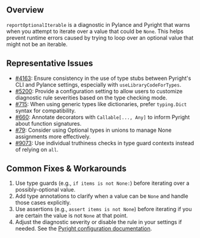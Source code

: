 ## Overview

`reportOptionalIterable` is a diagnostic in Pylance and Pyright that warns when you attempt to iterate over a value that could be `None`. This helps prevent runtime errors caused by trying to loop over an optional value that might not be an iterable.

## Representative Issues

-   [#4163](https://github.com/microsoft/pylance-release/issues/4163): Ensure consistency in the use of type stubs between Pyright's CLI and Pylance settings, especially with `useLibraryCodeForTypes`.
-   [#5200](https://github.com/microsoft/pylance-release/issues/5200): Provide a configuration setting to allow users to customize diagnostic rule severities based on the type checking mode.
-   [#715](https://github.com/microsoft/pylance-release/issues/715): When using generic types like dictionaries, prefer `typing.Dict` syntax for compatibility.
-   [#660](https://github.com/microsoft/pyright/issues/660): Annotate decorators with `Callable[..., Any]` to inform Pyright about function signatures.
-   [#79](https://github.com/microsoft/pyright/issues/79): Consider using Optional types in unions to manage None assignments more effectively.
-   [#9073](https://github.com/microsoft/pyright/issues/9073): Use individual truthiness checks in type guard contexts instead of relying on `all`.

## Common Fixes & Workarounds

1. Use type guards (e.g., `if items is not None:`) before iterating over a possibly-optional value.
2. Add type annotations to clarify when a value can be `None` and handle those cases explicitly.
3. Use assertions (e.g., `assert items is not None`) before iterating if you are certain the value is not `None` at that point.
4. Adjust the diagnostic severity or disable the rule in your settings if needed. See the [Pyright configuration documentation](https://github.com/microsoft/pyright/blob/main/docs/configuration.md#reportOptionalIterable).
